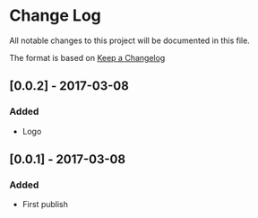 # Change Log
All notable changes to this project will be documented in this file.

The format is based on [Keep a Changelog](http://keepachangelog.com/)

## [0.0.2] - 2017-03-08
### Added
- Logo

## [0.0.1] - 2017-03-08
### Added
- First publish
